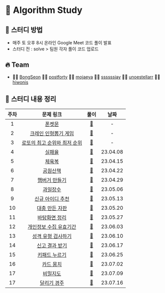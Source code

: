 # 🔆 Algorithm Study

## 📁 스터디 방법

- 매주 토 오후 8시 온라인 Google Meet 코드 풀이 발표
- 스터디 전 : solve > 팀원 각자 풀이 코드 업로드

## 🔥 Team

- 👨‍💻 [BongSeon](https://github.com/BongSeon) 👨‍💻 [postforty](https://github.com/postforty) 👨‍💻 [mojaeya](https://github.com/mojaeya) 👨‍💻 [ssssssjay](https://github.com/ssssssjay) 👨‍💻 [unoestellarr](https://github.com/unoestellarr) 👨‍💻 [hiwonis](https://github.com/hiwonis)

## 📌 스터디 내용 정리

| 주차 |                                            문제 링크                                            |                                                                풀이                                                                 |   날짜   |
| :--: | :---------------------------------------------------------------------------------------------: | :---------------------------------------------------------------------------------------------------------------------------------: | :------: |
|  1   |            [폰켓몬](https://school.programmers.co.kr/learn/courses/30/lessons/1845)             |                            [📁](https://github.com/mojaeya/algorithm-gaepum/tree/main/solve/0300_폰켓몬)                            |    -     |
|  2   |     [크레인 인형뽑기 게임](https://school.programmers.co.kr/learn/courses/30/lessons/64061)     |                   [📁](https://github.com/mojaeya/algorithm-gaepum/tree/main/solve/0400_크레인%20인형뽑기%20게임)                   |    -     |
|  3   | [로또의 최고 순위와 최저 순위](https://school.programmers.co.kr/learn/courses/30/lessons/77484) |           [📁](https://github.com/mojaeya/algorithm-gaepum/tree/main/solve/0300_로또의%20최고%20순위와%20최저%20순위%20)            |    -     |
|  4   |            [실패율](https://school.programmers.co.kr/learn/courses/30/lessons/42889)            |                            [📁](https://github.com/mojaeya/algorithm-gaepum/tree/main/solve/0408_실패율)                            | 23.04.08 |
|  5   |            [체육복](https://school.programmers.co.kr/learn/courses/30/lessons/42862)            |                            [📁](https://github.com/mojaeya/algorithm-gaepum/tree/main/solve/0415_체육복)                            | 23.04.15 |
|  6   |          [공원산책](https://school.programmers.co.kr/learn/courses/30/lessons/172928)           |                           [📁](https://github.com/mojaeya/algorithm-gaepum/tree/main/solve/0422_공원산책)                           | 23.04.22 |
|  7   |        [햄버거 만들기](https://school.programmers.co.kr/learn/courses/30/lessons/133502)        |                       [📁](https://github.com/mojaeya/algorithm-gaepum/tree/main/solve/0429_햄버거%20만들기)                        | 23.04.29 |
|  8   |          [과일장수](https://school.programmers.co.kr/learn/courses/30/lessons/135808)           |                           [📁](https://github.com/mojaeya/algorithm-gaepum/tree/main/solve/0506_과일장수)                           | 23.05.06 |
|  9   |       [신규 아이디 추천](https://school.programmers.co.kr/learn/courses/30/lessons/72410)       |                     [📁](https://github.com/mojaeya/algorithm-gaepum/tree/main/solve/0513_신규%20아이디%20추천)                     | 23.05.13 |
|  10  |       [대충 만든 자판](https://school.programmers.co.kr/learn/courses/30/lessons/160586)        |                      [📁](https://github.com/mojaeya/algorithm-gaepum/tree/main/solve/0520_대충%20만든%20자판)                      | 23.05.20 |
|  11  |        [바탕화면 정리](https://school.programmers.co.kr/learn/courses/30/lessons/161990)        |                       [📁](https://github.com/mojaeya/algorithm-gaepum/tree/main/solve/0527_바탕화면%20정리)                        | 23.05.27 |
|  12  |   [개인정보 수집 유효기간](https://school.programmers.co.kr/learn/courses/30/lessons/150370)    |                     [📁](https://github.com/mojaeya/algorithm-gaepum/tree/main/solve/0603_개인정보수집유효기간)                     | 23.06.03 |
|  13  |     [성격 유형 검사하기](https://school.programmers.co.kr/learn/courses/30/lessons/118666)      |                    [📁](https://github.com/mojaeya/algorithm-gaepum/tree/main/solve/0610_성격%20유형%20검사하기)                    | 23.06.10 |
|  14  |        [신고 결과 받기](https://school.programmers.co.kr/learn/courses/30/lessons/92334)        | [📁](https://github.com/mojaeya/algorithm-gaepum/tree/main/solve/0617_%EC%8B%A0%EA%B3%A0%20%EA%B2%B0%EA%B3%BC%20%EB%B0%9B%EA%B8%B0) | 23.06.17 |
|  15  |        [키패드 누르기](https://school.programmers.co.kr/learn/courses/30/lessons/67256)         |                    [📁](https://github.com/mojaeya/algorithm-gaepum/tree/main/solve/0625_키패드%20누르기/mojaya)                    | 23.06.25 |
|  16  |          [카드 뭉치](https://school.programmers.co.kr/learn/courses/30/lessons/159994)          |           [📁](https://github.com/mojaeya/algorithm-gaepum/tree/main/solve/0702_%EC%B9%B4%EB%93%9C%20%EB%AD%89%EC%B9%98)            | 23.07.02 |
|  17  |           [비밀지도](https://school.programmers.co.kr/learn/courses/30/lessons/17681)           |             [📁](https://github.com/mojaeya/algorithm-gaepum/tree/main/solve/0709_%EB%B9%84%EB%B0%80%EC%A7%80%EB%8F%84)             | 23.07.09 |
|  17  |         [달리기 경주](https://school.programmers.co.kr/learn/courses/30/lessons/178871)         |       [📁](https://github.com/mojaeya/algorithm-gaepum/tree/main/solve/0716_%EB%8B%AC%EB%A6%AC%EA%B8%B0%20%EA%B2%BD%EC%A3%BC)       | 23.07.16 |
